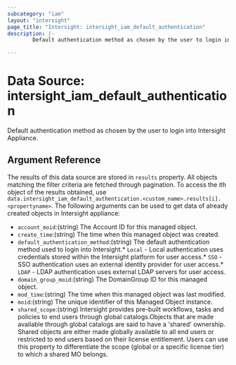 ```yaml
---
subcategory: "iam"
layout: "intersight"
page_title: "Intersight: intersight_iam_default_authentication"
description: |-
        Default authentication method as chosen by the user to login into Intersight Appliance.

---
```


# Data Source: intersight_iam_default_authentication
Default authentication method as chosen by the user to login into Intersight Appliance.
## Argument Reference
The results of this data source are stored in `results` property.
All objects matching the filter criteria are fetched through pagination.
To access the ith object of the results obtained, use `data.intersight_iam_default_authentication.<custom_name>.results[i].<propertyname>`.
The following arguments can be used to get data of already created objects in Intersight appliance:
* `account_moid`:(string) The Account ID for this managed object. 
* `create_time`:(string) The time when this managed object was created. 
* `default_authentication_method`:(string) The default authentication method used to login into Intersight.* `Local` - Local authentication uses credentials stored within the Intersight platform for user access.* `SSO` - SSO authentication uses an external identity provider for user access.* `LDAP` - LDAP authentication uses external LDAP servers for user access. 
* `domain_group_moid`:(string) The DomainGroup ID for this managed object. 
* `mod_time`:(string) The time when this managed object was last modified. 
* `moid`:(string) The unique identifier of this Managed Object instance. 
* `shared_scope`:(string) Intersight provides pre-built workflows, tasks and policies to end users through global catalogs.Objects that are made available through global catalogs are said to have a 'shared' ownership. Shared objects are either made globally available to all end users or restricted to end users based on their license entitlement. Users can use this property to differentiate the scope (global or a specific license tier) to which a shared MO belongs. 
 
